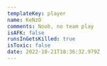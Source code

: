 ```yaml
---
templateKey: player
name: KeNzO
comments: Noob, no team play
isAFK: false
runsInGetsKilled: true
isToxic: false
date: 2022-10-21T18:36:32.979Z
---
```

